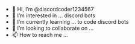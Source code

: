 - 👋 Hi, I’m @discordcoder1234567
- 👀 I’m interested in ... discord bots
- 🌱 I’m currently learning ... to code discord bots
- 💞️ I’m looking to collaborate on ...
- 📫 How to reach me ...

<!---
discordcoder1234567/discordcoder1234567 is a ✨ special ✨ repository because its `README.md` (this file) appears on your GitHub profile.
You can click the Preview link to take a look at your changes.
--->
